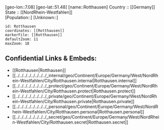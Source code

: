 ﻿---
location: [51.48,7.08] 
mapzoom: [7,12] 
mapmarker: city 
type: City
tags:
- geo/City


SpocWebEntityId: 33799
isDeleted: false
confidential: public

---
[geo-lon::7.08] 
[geo-lat::51.48] 
[name::Rotthausen] 
Country :: [[Germany]]  
State :: [[NordRhein-Westfahlen]]  
[Population::] 
[Unknown::] 


```leaflet
id: Rotthausen
coordinates: [[Rotthausen]] 
markerFile: [[Rotthausen]] 
defaultZoom: 11 
maxZoom: 18
```


## Confidential Links & Embeds: 
- [[Rotthausen|Rotthausen]]  
- [[../../../../../../../../_internal/geo/Continent/Europe/Germany/West/NordRhein-Westfahlen/City/Rotthausen.internal|Rotthausen.internal]] 
- [[../../../../../../../../_protect/geo/Continent/Europe/Germany/West/NordRhein-Westfahlen/City/Rotthausen.protect|Rotthausen.protect]] 
- [[../../../../../../../../_private/geo/Continent/Europe/Germany/West/NordRhein-Westfahlen/City/Rotthausen.private|Rotthausen.private]] 
- [[../../../../../../../../_personal/geo/Continent/Europe/Germany/West/NordRhein-Westfahlen/City/Rotthausen.personal|Rotthausen.personal]] 
- [[../../../../../../../../_secret/geo/Continent/Europe/Germany/West/NordRhein-Westfahlen/City/Rotthausen.secret|Rotthausen.secret]] 
